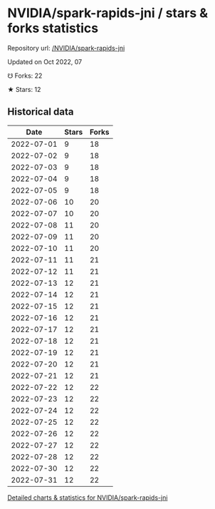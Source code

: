 # NVIDIA/spark-rapids-jni / stars & forks statistics

Repository url: [/NVIDIA/spark-rapids-jni](https://github.com/NVIDIA/spark-rapids-jni)

Updated on Oct 2022, 07

☋ Forks: 22

★ Stars: 12

## Historical data
| Date | Stars | Forks |
|------|-------|-------|
| 2022-07-01 | 9 | 18 | 
| 2022-07-02 | 9 | 18 | 
| 2022-07-03 | 9 | 18 | 
| 2022-07-04 | 9 | 18 | 
| 2022-07-05 | 9 | 18 | 
| 2022-07-06 | 10 | 20 | 
| 2022-07-07 | 10 | 20 | 
| 2022-07-08 | 11 | 20 | 
| 2022-07-09 | 11 | 20 | 
| 2022-07-10 | 11 | 20 | 
| 2022-07-11 | 11 | 21 | 
| 2022-07-12 | 11 | 21 | 
| 2022-07-13 | 12 | 21 | 
| 2022-07-14 | 12 | 21 | 
| 2022-07-15 | 12 | 21 | 
| 2022-07-16 | 12 | 21 | 
| 2022-07-17 | 12 | 21 | 
| 2022-07-18 | 12 | 21 | 
| 2022-07-19 | 12 | 21 | 
| 2022-07-20 | 12 | 21 | 
| 2022-07-21 | 12 | 21 | 
| 2022-07-22 | 12 | 22 | 
| 2022-07-23 | 12 | 22 | 
| 2022-07-24 | 12 | 22 | 
| 2022-07-25 | 12 | 22 | 
| 2022-07-26 | 12 | 22 | 
| 2022-07-27 | 12 | 22 | 
| 2022-07-28 | 12 | 22 | 
| 2022-07-30 | 12 | 22 | 
| 2022-07-31 | 12 | 22 | 


[Detailed charts & statistics for NVIDIA/spark-rapids-jni](https://reviewgithub.com/rep/NVIDIA/spark-rapids-jni)
